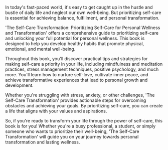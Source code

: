 In today's fast-paced world, it's easy to get caught up in the hustle and bustle of daily life and neglect our own well-being. But prioritizing self-care is essential for achieving balance, fulfillment, and personal transformation.

'The Self-Care Transformation: Prioritizing Self-Care for Personal Wellness and Transformation' offers a comprehensive guide to prioritizing self-care and unlocking your full potential for personal wellness. This book is designed to help you develop healthy habits that promote physical, emotional, and mental well-being.

Throughout this book, you'll discover practical tips and strategies for making self-care a priority in your life, including mindfulness and meditation practices, stress management techniques, positive psychology, and much more. You'll learn how to nurture self-love, cultivate inner peace, and achieve transformative experiences that lead to personal growth and development.

Whether you're struggling with stress, anxiety, or other challenges, 'The Self-Care Transformation' provides actionable steps for overcoming obstacles and achieving your goals. By prioritizing self-care, you can create a life that aligns with your values and aspirations.

So, if you're ready to transform your life through the power of self-care, this book is for you! Whether you're a busy professional, a student, or simply someone who wants to prioritize their well-being, 'The Self-Care Transformation' will guide you on your journey towards personal transformation and lasting wellness.
